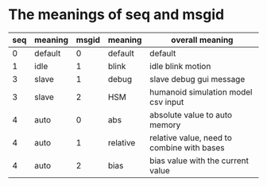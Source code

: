 # The meanings of seq and msgid

| seq | meaning | msgid | meaning | overall meaning |
----|----|----|----|----
|  0  | default |   0   | default |    default      |
|  1  |  idle   |   1   | blink   | idle blink motion |
|  3  |  slave  |   1   | debug   | slave debug gui message|
|  3  |  slave  |   2   | HSM     | humanoid simulation model csv input|
|  4  |  auto   |   0   |  abs    | absolute value to auto memory|
|  4  |  auto   |   1   | relative| relative value, need to combine with bases|
|  4  |  auto   |   2   |  bias   | bias value with the current value|

